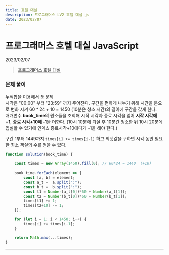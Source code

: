 ```yaml
---
title: 호텔 대실
description: 프로그래머스 LV2 호텔 대실 js
date: 2023/02/07
---
```


# 프로그래머스 호텔 대실 JavaScript
<div class="flex justify-end text-sm">2023/02/07</div>

> <a href="https://school.programmers.co.kr/learn/courses/30/lessons/155651" target="_blank" class="font-bold">프로그래머스 호텔 대실</a>

### 문제 풀이
누적합을 이용해서 푼 문제  
시각은 "00:00" 부터 "23:59" 까지 주어진다. 구간을 편하게 나누기 위해 시간을 분으로 변화 시켜 60 * 24 + 10 = 1450 (10분은 청소 시간)의 길이에 구간을 갖게 한다.  
매개변수 **book_time**의 원소들을 조회해 시작 시각과 종료 시각을 얻어 **시작 시각에 +1**, **종료 시각+10에 -1**을 더한다.  (10시 10분에 퇴실 후 10분간 청소한 뒤 10시 20분에 입실할 수 있기에 인덱스 종료시각+10에다가 -1을 해야 한다.)  

구간 1부터 1449까지 `times[i] += times[i-1]` 하고 최댓값을 구하면 시각 동안 필요한 최소 객실의 수를 얻을 수 있다.   



```js
function solution(book_time) {
    
    const times = new Array(1450).fill(0); // 60*24 = 1440  (+10)

    book_time.forEach(element => {
        const [a, b] = element;
        const a_t =  a.split(":");
        const b_t =  b.split(":");
        const t1 = Number(a_t[0])*60 + Number(a_t[1]);
        const t2 = Number(b_t[0])*60 + Number(b_t[1]);
        times[t1] += 1;
        times[t2+10] -= 1;
    });

    for (let i = 1; i < 1450; i++) {
        times[i] += times[i-1];
    }

    return Math.max(...times);
}
```

---
